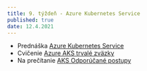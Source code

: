 ```yaml
---
title: 9. týždeň - Azure Kubernetes Service
published: true
date: 12.4.2021
---
```


- Prednáška [Azure Kubernetes Service](/zkt/prednasky/aks)
- Cvičenie [Azure AKS trvalé zväzky](/zkt/cvicenia/azure_storage)
- Na prečítanie [AKS Odporúčané postupy](https://docs.microsoft.com/en-us/azure/aks/best-practices)
